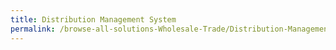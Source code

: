 ```yaml
---
title: Distribution Management System
permalink: /browse-all-solutions-Wholesale-Trade/Distribution-Management-System
---
```


